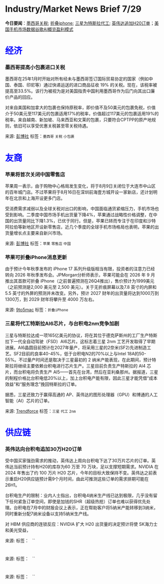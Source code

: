 # Industry/Market News Brief 7/29

**今日要闻**：[墨西哥关税](#1); [折叠iphone](#2); [三星为特斯拉代工](#3); [英伟达追加H20订单](#4)；[美国手机市场数据](#5)[谷歌AI概览盈利模式](#6)

# <span style="color:blue;">经济</span>

<a name="1"></a>

### 墨西哥提高小包裹进口关税

墨西哥在25年1月时开始对所有经未与墨西哥签订国际贸易协定的国家（例如中国、泰国、印尼等）通过快递运送的进口商品征收 19% 的关税。现在，该税率被提高至33.5%。该行为被视为是对美国指责中国利用墨西哥作为后门向其出口廉价产品的回应。

对来自美国和加拿大的包裹也保持原税率，即价值不及50美元的包裹免税，价值介于50美元至117美元的包裹适用17%的税率，价值超过117美元的包裹适用19%的税率。来自越南、新加坡、马来西亚和文莱的包裹，只要符合CPTPP的原产地规则，依旧可以享受优惠关税甚至零关税待遇。

来源: [彭博社](https://www.bloomberg.com/news/articles/2025-07-29/mexico-raises-import-taxes-on-online-purchases-from-shein-temu?srnd=phx-technology)
标签：`墨西哥` `关税` `小包裹`

# <span style="color:blue;">友商</span>

### 苹果将首次关闭中国零售店

苹果周一表示，由于购物中心格局发生变化，将于8月9日关闭位于大连市中山区的百年城门店。不过苹果将于8月16日在深圳前海壹方城开设一家新店，还计划明年在北京和上海开设更多门店。

受消费需求减弱以及全球关税对出口的影响，中国面临通货紧缩压力，手机市场也受到影响。二季度中国市场手机出货量下降4%，苹果通过战略性价格调整，在中国的出货量同比下降1.3%，已优于同行。但是，苹果已转而专注于在印度和沙特阿拉伯等新地区开设新零售店，近几个季度的全球手机市场格局也表明，苹果的出货量增长点主要来自新兴市场。

来源: [彭博社](https://www.bloomberg.com/news/articles/2025-07-29/apple-to-shutter-a-retail-store-in-china-for-the-first-time-ever?srnd=undefined)
标签：`苹果` `零售店` `中国`

<a name="2"></a>

### 苹果可折叠iPhone消息更新

由于预计今年秋季发布的 iPhone 17 系列升级版相当有限，投资者的注意力已经转向 2026 年秋季发布会。JPMorgan分析师表示，苹果可能会在 2026 年 9 月推出其首款可折叠 iPhone（之前普遍预测在26Q4推出），售价预计为1999美元 （之前预测是2,000 美元至 2,500 美元）。关于无折痕屏幕以及7.8 英寸的内屏和 5.5 英寸的外屏的预测并未改变。另外，预计 2027 财年的出货量将达到1000万到1300万，到 2029 财年将攀升至 4000 万左右。

来源: [9to5mac](https://9to5mac.com/2025/07/29/jpmorgan-doubles-down-on-iphone-fold-predicted-release-date-pricing-more/)
标签：`折叠iPhone` 

<a name="3"></a>

### 三星将代工特斯拉AI6芯片，与台积电2nm竞争加剧

三星与特斯拉达成一项165亿美元的协议，将在其位于德克萨斯州的工厂生产特斯拉下一代全自动驾驶（FSD）AI6芯片。这标志着三星 2nm 工艺开发取得了早期进展。AI6晶圆目前预计在2027年量产，将采用三星的2奈米(SF2)先进制造工艺。SF2目前的良率40-45%，低于台积电N2的70%以上与Intel 18A的50-55%。不过量产时间还是取决于三星最初的 2 纳米产能表现，在此期间，预计特斯拉将继续主要依赖台积电进行芯片生产。三星目前负责生产特斯拉的 AI4 芯片，而台积电将负责生产 AI5——首先在台湾，然后在亚利桑那州。据报道，三星的制程价格比台积电低20%以上，加上台积电产能有限，因此三星才能凭借“成本效益”和“服务理念”挽回特斯拉的订单。

据悉，三星还致力于赢得高通的 AP、英伟达的图形处理器（GPU）和博通的人工智能（AI）芯片的订单。

来源: [Trendforce](https://www.trendforce.com/news/2025/07/29/news-samsung-to-produce-teslas-ai6-chips-escalating-2nm-race-with-tsmc/)
标签：`三星` `代工` `2nm`

# <span style="color:blue;">供应链</span>

<a name="4"></a>

### 英伟达向台积电追加30万H20订单

受中国买家强劲需求的推动，英伟达上周向台积电下达了30万片芯片的订单。英伟达当前预计持有H20的库存为60 万至 70 万块，足以支撑短期需求。NVIDIA 在 2024 年售出了约 100 万片 H20 芯片，今年的目标大致保持不变。英伟达之前表示重启H20供应链预计需9个月时间，由此可推测这些订单的需求排期可能在26H1。

台积电生产的限制：业内人士指出，台积电4纳米生产线已达到极限，几乎没有留下任何紧急订单空间，即使是加钱的SHR（超级热抢）订单也难以获得优先处理。台积电在7月中的财报会议上表示，正在帮助客户将5纳米产能转移到3纳米，同时重新分配7纳米设备以支持5纳米生产线。

对 HBM 供应商的连锁反应：NVIDIA 扩大 H20 出货量的决定预计将使 SK海力士和美光受益，


来源: []()
标签：`` `` ``

# <span style="color:blue;"></span>

<a name="2"></a>

### 



来源: []()
标签：`` `` ``

# <span style="color:blue;"></span>

<a name="2"></a>

### 



来源: []()
标签：`` `` ``